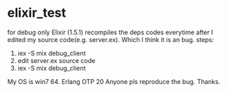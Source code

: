 # elixir_test
for debug only
Elixir (1.5.1) recompiles the deps codes everytime after I edited my source code(e.g. server.ex).
Which I think it is an bug.
steps:
1. iex -S mix debug_client
2. edit server.ex source code
3. iex -S mix debug_client

My OS is win7 64.
Erlang OTP 20
Anyone pls reproduce the bug. Thanks.
